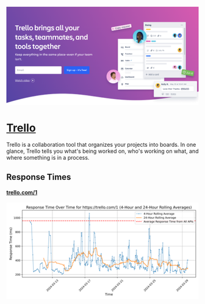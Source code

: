 [![Visit Trello](imagePreview.png)](https://developer.atlassian.com/cloud/trello)

# [Trello](https://developer.atlassian.com/cloud/trello)

Trello is a collaboration tool that organizes your projects into boards. In one glance, Trello tells you what's being worked on, who's working on what, and where something is in a process.

## Response Times

#### [trello.com/1](https://trello.com/1)

![trello.com/1](response-time-charts/7472656c6c6f2e636f6d2f31.svg)
